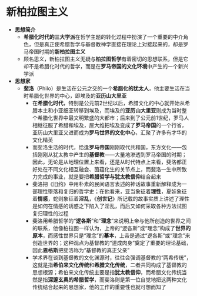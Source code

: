 # 新柏拉图主义
* **思想简介**
  * **希腊化时代的三大学派**在哲学主题的转化过程中扮演了一个重要的中介角色，但是真正使希腊哲学与基督教神学直接在理论上对接起来的，却是罗马帝国时期的**新柏拉图主义**
  * 顾名思义，新柏拉图主义无疑与**柏拉图哲学**有着密切的思想联系，但是它却不是希腊化时代的哲学，而是在**罗马帝国的文化环境**中产生的一个新兴学派
* **思想家**
  * **斐洛**（Philo）是生活在公元之交的一个**希腊化的犹太人**，他主要生活在当时希腊化世界的中心，即埃及的**亚历山大里亚**
    * 在**希腊化时代**，特别是公元前2世纪以后，希腊文化的中心就开始从希腊本土和小亚细亚转移到埃及，而埃及的**亚历山大里亚**则成为当时整个希腊化世界中最文明繁盛的大都市；后来到了公元前1世纪，罗马人相继征服了希腊和埃及，屋大维把埃及变成了**罗马帝国**的一个行省，亚历山大里亚又进而成为**罗马世界的文化中心**，汇聚了许多有才华的文化精英
    * 而斐洛生活的时代，恰逢**罗马帝国**刚刚取代共和国，东方文化——包括刚刚从犹太教中产生的**基督教**——大量地渗透到罗马帝国的时期；因此，无论是从地理位置上来看，还是从时代特点上来看，斐洛都正好处在不同文化相互融会、茵蕴化生的关节点上，而斐洛一生中所致力完成的事业，就是要把**希腊哲学与犹太教信仰**结合起来
    * 斐洛把《旧约》中用朴素的民间语言表述的神话故事重新解释成为一部理性堕落和复归的哲学史；在他看来，亚当象征着**理性**，夏娃象征着**情感**，蛇则象征着**淫乱**，《**创世记**》所记载的故事实质上讲述了理性是如何在情感的诱惑之下陷入了淫乱，而后又如何采取各种方法试图复归理性的过程
    * 斐洛用希腊哲学的“**逻各斯**”和“**理念**”来说明上帝与他所创造的世界之间的联系，他像柏拉图一样认为，上帝的“逻各斯”或“理念”构成了**世界的原本**，而感性世界只是“理念”的**摹本**，上帝是通过“逻各斯”或“理念”来创造世界的；这种观点为基督教的“道成肉身”奠定了重要的理论基础，因此**恩格斯**把斐洛称为“基督教的真正父亲”
    * 学术界在谈到基督教的文化渊源时，往往会强调基督教的“两希传统”，这就是指**希伯来文化传统**和**希腊文化传统**，二者共同构成了基督教的思想根源；希伯来文化传统主要是指**犹太教信仰**，而希腊文化传统当然是指**深邃玄奥的希腊哲学**，而斐洛则是第一位自觉地把这两种文化传统结合起来的思想家，他的工作的重要性也就可想而知了